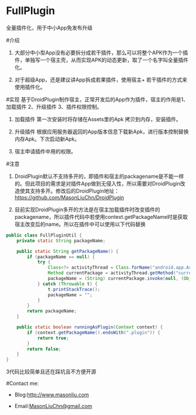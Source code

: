 # FullPlugin
全量插件化，用于中小App免发布升级

#介绍

1. 大部分中小型App没有必要拆分成若干插件，那么可以将整个APK作为一个插件，单独写一个宿主壳，从而实现APK的动态更新，取了一个名字叫全量插件化。

2. 对于超级App，还是建议讲App拆成若果插件，使用宿主+ 若干插件的方式来使用插件化。

#实现
基于DroidPlugin制作宿主，正常开发后的App作为插件，宿主的作用是1、加载插件 2、升级插件 3、插件权限控制。

1. 加载插件
第一次安装时将存储在Assets里的Apk 拷贝到内存，安装插件。

2. 升级插件
根据应用服务器返回的App版本信息下载新Apk，进行版本控制替换内存Apk。下次启动新Apk。

3. 宿主申请插件中用的权限。

#注意

1. DroidPlugin默认不支持多开的，即插件和宿主的packagename是不能一样的。但此项目的需求是对插件App做到无侵入性，所以需要对DroidPlugin改造使其支持多开。修改后的DroidPlugin地址：https://github.com/MasonLiuChn/DroidPlugin

2. 目前实现DroidPlugin多开的方法是在宿主加载插件时改变插件的packagename，所以插件代码中若使用context.getPackageName时是获取宿主改变后的name。所以在插件中可以使用以下代码替换
```java
public class FullPluginUtil {
    private static String packageName;

    public static String getPackageName() {
        if (packageName == null) {
            try {
                Class<?> activityThread = Class.forName("android.app.ActivityThread");
                Method currentPackage = activityThread.getMethod("currentPackageName");
                packageName = (String) currentPackage.invoke(null, (Object[]) null);
            } catch (Throwable t) {
                t.printStackTrace();
                packageName = "";
            }
        }
        return packageName;
    }

    public static boolean runningAsPlugin(Context context) {
        if (context.getPackageName().endsWith(".plugin")) {
            return true;
        }
        return false;
    }
}
```
3代码比较简单且还在踩坑且不方便开源

#Contact me:

- Blog:http://www.masonliu.com

- Email:MasonLiuChn@gmail.com
